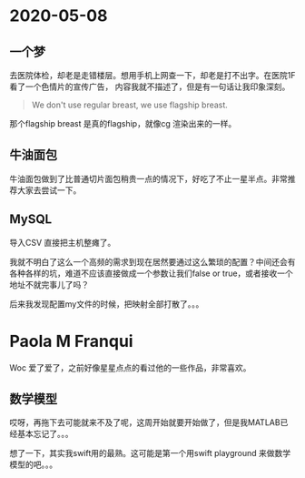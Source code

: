 # 2020-05-08

## 一个梦

去医院体检，却老是走错楼层。想用手机上网查一下，却老是打不出字。在医院1F看了一个色情片的宣传广告， 内容我就不描述了，但是有一句话让我印象深刻。
> We don't use regular breast, we use flagship breast.

那个flagship breast 是真的flagship，就像cg 渲染出来的一样。



## 牛油面包

牛油面包做到了比普通切片面包稍贵一点的情况下，好吃了不止一星半点。非常推荐大家去尝试一下。

## MySQL

导入CSV 直接把主机整瘫了。

我就不明白了这么一个高频的需求到现在居然要通过这么繁琐的配置？中间还会有各种各样的坑，难道不应该直接做成一个参数让我们false or true，或者接收一个地址不就完事儿了吗？

后来我发现配置my文件的时候，把映射全部打散了。。。

# Paola M Franqui

Woc 爱了爱了，之前好像星星点点的看过他的一些作品，非常喜欢。

## 数学模型

哎呀，再拖下去可能就来不及了呢，这周开始就要开始做了，但是我MATLAB已经基本忘记了。。。

想了一下，其实我swift用的最熟。这可能是第一个用swift playground 来做数学模型的吧。。。

